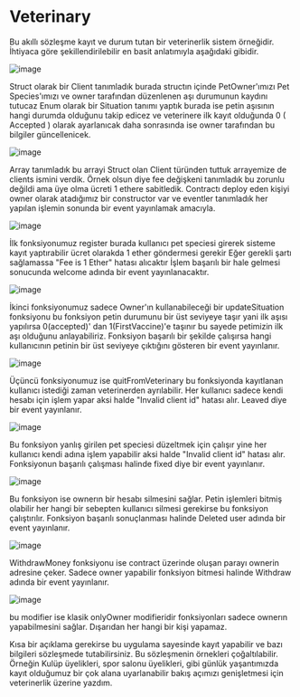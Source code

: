 # Veterinary


Bu akıllı sözleşme kayıt ve durum tutan bir veterinerlik sistem örneğidir. İhtiyaca göre şekillendirilebilir en basit anlatımıyla aşağıdaki gibidir.




![image](https://user-images.githubusercontent.com/96335654/194388844-769ccf04-b4d9-4abf-bd5b-56c795b6325c.png)

Struct olarak bir Client tanımladık burada structın içinde PetOwner'ımızı Pet Species'ımızı ve owner tarafından düzenlenen aşı durumunun kaydını tutucaz
Enum olarak bir Situation tanımı yaptık burada ise petin aşısının hangi durumda olduğunu takip edicez ve veterinere ilk kayıt olduğunda 0 ( Accepted ) olarak
ayarlanıcak daha sonrasında ise owner tarafından bu bilgiler güncellenicek.

![image](https://user-images.githubusercontent.com/96335654/194389365-ec696060-638c-4551-9f63-ffd13932f33f.png)


Array tanımladık bu arrayi Struct olan Client türünden tuttuk arrayemize de clients ismini verdik.
Örnek olsun diye fee değişkeni tanımladık bu zorunlu değildi ama üye olma ücreti 1 ethere sabitledik.
Contractı deploy eden kişiyi owner olarak atadığımız bir constructor var ve eventler tanımladık her yapılan işlemin sonunda bir event yayınlamak amacıyla.


![image](https://user-images.githubusercontent.com/96335654/194390142-be187ed2-51af-412b-8358-8b6fe3e0007b.png)

İlk fonksiyonumuz register burada kullanıcı pet speciesi girerek sisteme kayıt yaptırabilir ücret olarakda 1 ether göndermesi gerekir
Eğer gerekli şartı sağlamassa "Fee is 1 Ether" hatası alıcaktır
İşlem başarılı bir hale gelmesi sonucunda welcome adında bir event yayınlanacaktır.

![image](https://user-images.githubusercontent.com/96335654/194390564-0be78319-1093-4303-a1a4-3dbdec08d024.png)

İkinci fonksiyonumuz sadece Owner'ın kullanabileceği bir updateSituation fonksiyonu bu fonksiyon petin durumunu bir üst seviyeye taşır yani ilk aşısı yapılırsa
0(accepted)' dan 1(FirstVaccine)'e taşınır bu sayede petimizin ilk aşı olduğunu anlayabiliriz.
Fonksiyon başarılı bir şekilde çalışırsa hangi kullanıcının petinin bir üst seviyeye çıktığını gösteren bir event yayınlanır.

![image](https://user-images.githubusercontent.com/96335654/194391028-5d38e9ef-dfe0-449d-97bf-6b4affbb73a5.png)

Üçüncü fonksiyonumuz ise quitFromVeterinary bu fonksiyonda kayıtlanan kullanıcı istediği zaman veterinerden ayrılabilir. 
Her kullanıcı sadece kendi hesabı için işlem yapar aksi halde "Invalid client id" hatası alır.
Leaved diye bir event yayınlanır.

![image](https://user-images.githubusercontent.com/96335654/194391300-9d110130-e40b-40dd-80de-7f61843164dc.png)

Bu fonksiyon yanlış girilen pet speciesi düzeltmek için çalışır yine her kullanıcı kendi adına işlem yapabilir aksi halde "Invalid client id" hatası alır.
Fonksiyonun başarılı çalışması halinde fixed diye bir event yayınlanır.

![image](https://user-images.githubusercontent.com/96335654/194391718-bf97da55-53fe-493f-8533-a80bb14e5a4d.png)

Bu fonksiyon ise ownerın bir hesabı silmesini sağlar. Petin işlemleri bitmiş olabilir her hangi bir sebepten kullanıcı silmesi gerekirse bu fonksiyon çalıştırılır.
Fonksiyon başarılı sonuçlanması halinde Deleted user adında bir event yayınlanır.

![image](https://user-images.githubusercontent.com/96335654/194391942-5d2b82b9-be37-420b-ade3-242bda2e556c.png)

WithdrawMoney fonksiyonu ise contract üzerinde oluşan parayı ownerin adresine çeker. Sadece owner yapabilir fonksiyon bitmesi halinde Withdraw adında bir
event yayınlanır.

![image](https://user-images.githubusercontent.com/96335654/194392245-a7b165c3-7ec8-4eb7-b42e-fd7e49b755a9.png)

bu modifier ise klasik onlyOwner modifieridir fonksiyonları sadece ownerın yapabilmesini sağlar. Dışarıdan her hangi bir kişi yapamaz.




Kısa bir açıklama gerekirse bu uygulama sayesinde kayıt yapabilir ve bazı bilgileri sözleşmede tutabilirsiniz. Bu sözleşmenin örnekleri çoğaltılabilir. Örneğin
Kulüp üyelikleri, spor salonu üyelikleri, gibi günlük yaşantımızda kayıt olduğumuz bir çok alana uyarlanabilir bakış açımızı genişletmesi için veterinerlik üzerine
yazdım. 



